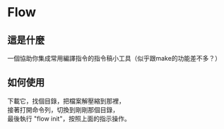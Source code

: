 # Flow

## 這是什麼
一個協助你集成常用編譯指令的指令稿小工具（似乎跟make的功能差不多？）

## 如何使用
下載它，找個目錄，把檔案解壓縮到那裡，<br>
接著打開命令列，切換到剛剛那個目錄，<br>
最後執行 "flow init"，按照上面的指示操作。<br>
